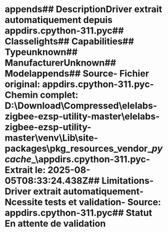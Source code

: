 # appends##  DescriptionDriver extrait automatiquement depuis appdirs.cpython-311.pyc##  Classelights##  Capabilities##  Typeunknown##  ManufacturerUnknown##  Modelappends##  Source- **Fichier original**: appdirs.cpython-311.pyc- **Chemin complet**: D:\Download\Compressed\elelabs-zigbee-ezsp-utility-master\elelabs-zigbee-ezsp-utility-master\venv\Lib\site-packages\pkg_resources\_vendor\__pycache__\appdirs.cpython-311.pyc- **Extrait le**: 2025-08-05T08:33:24.438Z##  Limitations- Driver extrait automatiquement- Ncessite tests et validation- Source: appdirs.cpython-311.pyc##  Statut En attente de validation